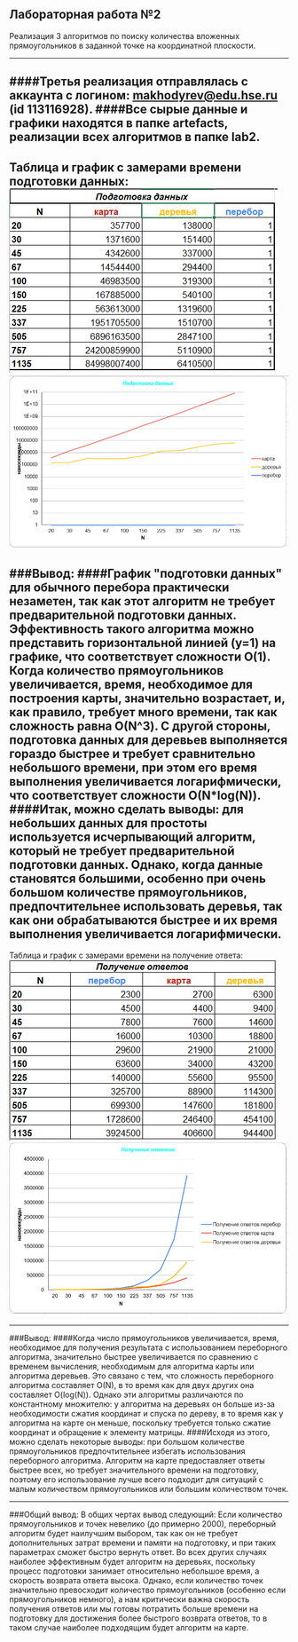 ## Лабораторная работа №2

Реализация 3 алгоритмов по поиску количества вложенных прямоугольников
в заданной точке на координатной плоскости.

---

####Третья реализация отправлялась с аккаунта с логином: makhodyrev@edu.hse.ru (id 113116928).
####Все сырые данные и графики находятся в папке artefacts, реализации всех алгоритмов в папке lab2.
---
Таблица и график с замерами времени подготовки данных:
![img.png](img/img.png)
![img_2.png](img/img_2.png)
---
###Вывод: 
####График "подготовки данных" для обычного перебора практически незаметен, так как этот алгоритм не требует предварительной подготовки данных. Эффективность такого алгоритма можно представить горизонтальной линией (y=1) на графике, что соответствует сложности О(1). Когда количество прямоугольников увеличивается, время, необходимое для построения карты, значительно возрастает, и, как правило, требует много времени, так как сложность равна О(N^3). С другой стороны, подготовка данных для деревьев выполняется гораздо быстрее и требует сравнительно небольшого времени, при этом его время выполнения увеличивается логарифмически, что соответствует сложности О(N*log(N)).
####Итак, можно сделать выводы: для небольших данных для простоты используется исчерпывающий алгоритм, который не требует предварительной подготовки данных. Однако, когда данные становятся большими, особенно при очень большом количестве прямоугольников, предпочтительнее использовать деревья, так как они обрабатываются быстрее и их время выполнения увеличивается логарифмически.
---
Таблица и график с замерами времени на получение ответа:
![img_3.png](img/img_3.png)
![img_5.png](img/img_5.png)

---
###Вывод: 
####Когда число прямоугольников увеличивается, время, необходимое для получения результата с использованием переборного алгоритма, значительно быстрее увеличивается по сравнению с временем вычисления, необходимым для алгоритма карты или алгоритма деревьев. Это связано с тем, что сложность переборного алгоритма составляет O(N), в то время как для двух других она составляет O(log(N)). Однако эти алгоритмы различаются по константному множителю: у алгоритма на деревьях он больше из-за необходимости сжатия координат и спуска по дереву, в то время как у алгоритма на карте он меньше, поскольку требуется только сжатие координат и обращение к элементу матрицы.
####Исходя из этого, можно сделать некоторые выводы: при большом количестве прямоугольников предпочтительнее избегать использования переборного алгоритма. Алгоритм на карте предоставляет ответы быстрее всех, но требует значительного времени на подготовку, поэтому его использование лучше всего подходит для ситуаций с малым количеством прямоугольников или большим количеством точек.

---
###Общий вывод:
В общих чертах вывод следующий: Если количество прямоугольников и точек невелико (до примерно 2000), переборный алгоритм будет наилучшим выбором, так как он не требует дополнительных затрат времени и памяти на подготовку, и при таких параметрах сможет быстро вернуть ответ.
Во всех других случаях наиболее эффективным будет алгоритм на деревьях, поскольку процесс подготовки занимает относительно небольшое время, а скорость возврата ответа высока. Однако, если количество точек значительно превосходит количество прямоугольников (особенно если прямоугольников немного), а нам критически важна скорость получения ответов или мы готовы потратить больше времени на подготовку для достижения более быстрого возврата ответов, то в таком случае наиболее подходящим будет алгоритм на карте.
